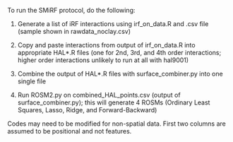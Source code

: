 To run the SMiRF protocol, do the following:

1. Generate a list of iRF interactions using irf_on_data.R and .csv file (sample shown in rawdata_noclay.csv)

2. Copy and paste interactions from output of irf_on_data.R into appropriate HAL*.R files (one for 2nd, 3rd, and 4th order interactions; higher order interactions unlikely to run at all with hal9001)

3. Combine the output of HAL*.R files with surface_combiner.py into one single file

4. Run ROSM2.py on combined_HAL_points.csv (output of surface_combiner.py); this will generate 4 ROSMs (Ordinary Least Squares, Lasso, Ridge, and Forward-Backward)

Codes may need to be modified for non-spatial data. First two columns are assumed to be positional and not features.
